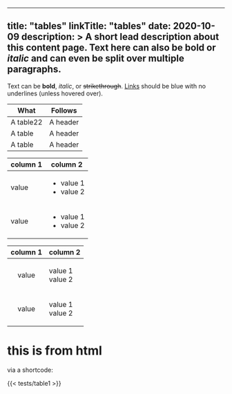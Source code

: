 
---
title: "tables"
linkTitle: "tables"
date: 2020-10-09
description: >
  A short lead description about this content page. Text here can also be **bold** or _italic_ and can even be split over multiple paragraphs.
---

Text can be **bold**, _italic_, or ~~strikethrough~~. [Links](https://github.com) should be blue with no underlines (unless hovered over).

| What      | Follows         |
|-----------|-----------------|
| A table22 | A header        |
| A table   | A header        |
| A table   | A header        |

| column 1 | column 2 |
|------------|----------|
| value | <ul><li>value 1</li><li>value 2</li></ul> |
| value | <ul><li>value 1</li><li>value 2</li></ul> |

| column 1 | column 2 |
|:----------:|----------|
| value | <p>value 1<br>value 2</p> |
| value | <p>value 1<br>value 2</p> |

# this is from html 

via a shortcode:

{{< tests/table1 >}}

